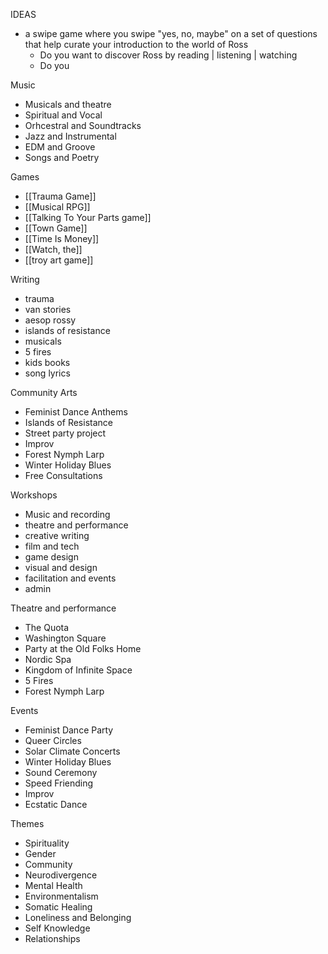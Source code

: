 IDEAS
- a swipe game where you swipe "yes, no, maybe" on a set of questions that help curate your introduction to the world of Ross
	- Do you want to discover Ross by reading | listening | watching
	- Do you 



Music
- Musicals and theatre
- Spiritual and Vocal
- Orhcestral and Soundtracks
- Jazz and Instrumental
- EDM and Groove
- Songs and Poetry

Games
- [[Trauma Game]]
- [[Musical RPG]]
- [[Talking To Your Parts game]]
- [[Town Game]]
- [[Time Is Money]]
- [[Watch, the]]
- [[troy art game]]

Writing 
- trauma
- van stories
- aesop rossy
- islands of resistance
- musicals
- 5 fires
- kids books
- song lyrics

Community Arts
- Feminist Dance Anthems
- Islands of Resistance
- Street party project
- Improv
- Forest Nymph Larp
- Winter Holiday Blues
- Free Consultations

Workshops
- Music and recording
- theatre and performance
- creative writing
- film and tech
- game design
- visual and design
- facilitation and events
- admin

Theatre and performance
- The Quota
- Washington Square
- Party at the Old Folks Home
- Nordic Spa
- Kingdom of Infinite Space
- 5 Fires
- Forest Nymph Larp

Events
- Feminist Dance Party
- Queer Circles
- Solar Climate Concerts
- Winter Holiday Blues
- Sound Ceremony
- Speed Friending
- Improv
- Ecstatic Dance

Themes
- Spirituality
- Gender
- Community
- Neurodivergence
- Mental Health
- Environmentalism
- Somatic Healing
- Loneliness and Belonging
- Self Knowledge
- Relationships